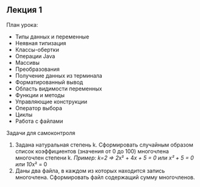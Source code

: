 ## Лекция 1

План урока:
- Типы данных и переменные
- Неявная типизация
- Классы-обертки
- Операции Java
- Массивы
- Преобразования
- Получение данных из терминала
- Форматированный вывод
- Область видимости переменных
- Функции и методы
- Управляющие конструкции
- Оператор выбора
- Циклы
- Работа с файлами

Задачи для самоконтроля
1. Задана натуральная степень k. Сформировать случайным
   образом список коэффициентов (значения от 0 до 100)
   многочлена многочлен степени k.
   *Пример: k=2 => 2*x² + 4*x + 5 = 0 или x² + 5 = 0 или 10*x² = 0
2. Даны два файла, в каждом из которых находится запись
   многочлена. Сформировать файл содержащий сумму
   многочленов.